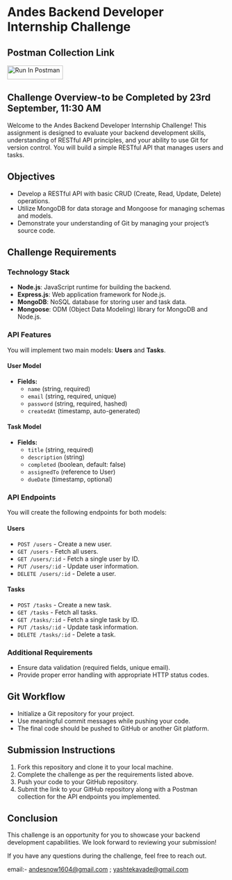 # Andes Backend Developer Internship Challenge

## Postman Collection Link

[<img src="https://run.pstmn.io/button.svg" alt="Run In Postman" style="width: 128px; height: 32px;">](https://www.postman.com/aviation-observer-93580502/andes-assignment/collection/sm63jfx/andes-assignment?action=share&creator=37913243&active-environment=37913243-be3fcc6d-89ea-4140-8507-9d0f8aa18f7b)

## Challenge Overview-to be Completed by 23rd September, 11:30 AM

Welcome to the Andes Backend Developer Internship Challenge! This assignment is designed to evaluate your backend development skills, understanding of RESTful API principles, and your ability to use Git for version control. You will build a simple RESTful API that manages users and tasks.

## Objectives

-   Develop a RESTful API with basic CRUD (Create, Read, Update, Delete) operations.
-   Utilize MongoDB for data storage and Mongoose for managing schemas and models.
-   Demonstrate your understanding of Git by managing your project’s source code.

## Challenge Requirements

### Technology Stack

-   **Node.js**: JavaScript runtime for building the backend.
-   **Express.js**: Web application framework for Node.js.
-   **MongoDB**: NoSQL database for storing user and task data.
-   **Mongoose**: ODM (Object Data Modeling) library for MongoDB and Node.js.

### API Features

You will implement two main models: **Users** and **Tasks**.

#### User Model

-   **Fields:**
    -   `name` (string, required)
    -   `email` (string, required, unique)
    -   `password` (string, required, hashed)
    -   `createdAt` (timestamp, auto-generated)

#### Task Model

-   **Fields:**
    -   `title` (string, required)
    -   `description` (string)
    -   `completed` (boolean, default: false)
    -   `assignedTo` (reference to User)
    -   `dueDate` (timestamp, optional)

### API Endpoints

You will create the following endpoints for both models:

#### Users

-   `POST /users` - Create a new user.
-   `GET /users` - Fetch all users.
-   `GET /users/:id` - Fetch a single user by ID.
-   `PUT /users/:id` - Update user information.
-   `DELETE /users/:id` - Delete a user.

#### Tasks

-   `POST /tasks` - Create a new task.
-   `GET /tasks` - Fetch all tasks.
-   `GET /tasks/:id` - Fetch a single task by ID.
-   `PUT /tasks/:id` - Update task information.
-   `DELETE /tasks/:id` - Delete a task.

### Additional Requirements

-   Ensure data validation (required fields, unique email).
-   Provide proper error handling with appropriate HTTP status codes.

## Git Workflow

-   Initialize a Git repository for your project.
-   Use meaningful commit messages while pushing your code.
-   The final code should be pushed to GitHub or another Git platform.

## Submission Instructions

1. Fork this repository and clone it to your local machine.
2. Complete the challenge as per the requirements listed above.
3. Push your code to your GitHub repository.
4. Submit the link to your GitHub repository along with a Postman collection for the API endpoints you implemented.

## Conclusion

This challenge is an opportunity for you to showcase your backend development capabilities. We look forward to reviewing your submission!

If you have any questions during the challenge, feel free to reach out.

email:- andesnow1604@gmail.com ; yashtekavade@gmail.com

